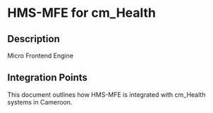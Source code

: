 # HMS-MFE for cm_Health

## Description

Micro Frontend Engine

## Integration Points

This document outlines how HMS-MFE is integrated with cm_Health systems in Cameroon.
